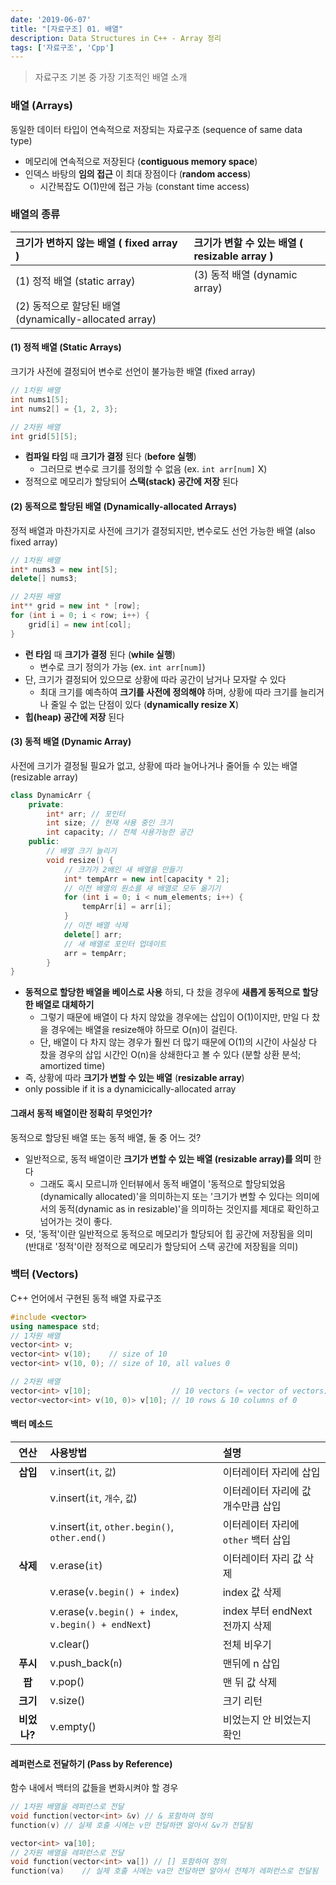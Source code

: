 ```yaml
---
date: '2019-06-07'
title: "[자료구조] 01. 배열"
description: Data Structures in C++ - Array 정리
tags: ['자료구조', 'Cpp']
---
```

> 자료구조 기본 중 가장 기초적인 배열 소개

### 배열 (Arrays)
동일한 데이터 타입이 연속적으로 저장되는 자료구조 (sequence of same data type)
- 메모리에 연속적으로 저장된다 (__contiguous memory space__)
- 인덱스 바탕의 __임의 접근__ 이 최대 장점이다 (__random access__)
    - 시간복잡도 O(1)만에 접근 가능 (constant time access)

### 배열의 종류
| 크기가 변하지 않는 배열 ( fixed array ) | 크기가 변할 수 있는 배열 ( resizable array )  |
|:----------|:-----|
| (1) 정적 배열 (static array) | (3) 동적 배열 (dynamic array) |
| (2) 동적으로 할당된 배열 (dynamically-allocated array) |  |

#### (1) 정적 배열 (Static Arrays)
크기가 사전에 결정되어 변수로 선언이 불가능한 배열 (fixed array)
```cpp
// 1차원 배열
int nums1[5]; 
int nums2[] = {1, 2, 3};
```
```cpp
// 2차원 배열
int grid[5][5];
```
- __컴파일 타임__ 때 __크기가 결정__ 된다 (__before 실행__)
    - 그러므로 변수로 크기를 정의할 수 없음 (ex. `int arr[num]` X)
- 정적으로 메모리가 할당되어 __스택(stack) 공간에 저장__ 된다

#### (2) 동적으로 할당된 배열 (Dynamically-allocated Arrays)
정적 배열과 마찬가지로 사전에 크기가 결정되지만, 변수로도 선언 가능한 배열 (also fixed array)
```cpp
// 1차원 배열
int* nums3 = new int[5];
delete[] nums3;
```
```cpp
// 2차원 배열
int** grid = new int * [row];
for (int i = 0; i < row; i++) {
    grid[i] = new int[col];
}
```
- __런 타임__ 때 __크기가 결정__ 된다 (__while 실행__)
    - 변수로 크기 정의가 가능 (ex. `int arr[num]`)
- 단, 크기가 결정되어 있으므로 상황에 따라 공간이 남거나 모자랄 수 있다
    - 최대 크기를 예측하여 __크기를 사전에 정의해야__ 하며, 상황에 따라 크기를 늘리거나 줄일 수 없는 단점이 있다 (__dynamically resize X__)
- __힙(heap) 공간에 저장__ 된다

#### (3) 동적 배열 (Dynamic Array)
사전에 크기가 결정될 필요가 없고, 상황에 따라 늘어나거나 줄어들 수 있는 배열 (resizable array)
```cpp
class DynamicArr {
    private:
        int* arr; // 포인터
        int size; // 현재 사용 중인 크기
        int capacity; // 전체 사용가능한 공간
    public:
        // 배열 크기 늘리기
        void resize() {
            // 크기가 2배인 새 배열을 만들기
            int* tempArr = new int[capacity * 2];
            // 이전 배열의 원소를 새 배열로 모두 옮기기
            for (int i = 0; i < num_elements; i++) {
                tempArr[i] = arr[i];
            }
            // 이전 배열 삭제
            delete[] arr;
            // 새 배열로 포인터 업데이트
            arr = tempArr;
        }
}
```
- __동적으로 할당한 배열을 베이스로 사용__ 하되, 다 찼을 경우에 __새롭게 동적으로 할당한 배열로 대체하기__
    - 그렇기 때문에 배열이 다 차지 않았을 경우에는 삽입이 O(1)이지만, 만일 다 찼을 경우에는 배열을 resize해야 하므로 O(n)이 걸린다.
    - 단, 배열이 다 차지 않는 경우가 훨씬 더 많기 때문에 O(1)의 시간이 사실상 다 찼을 경우의 삽입 시간인 O(n)을 상쇄한다고 볼 수 있다 (분할 상환 분석; amortized time)
- 즉, 상황에 따라 __크기가 변할 수 있는 배열__ (__resizable array__)
- only possible if it is a dynamicically-allocated array

#### 그래서 동적 배열이란 정확히 무엇인가?
동적으로 할당된 배열 또는 동적 배열, 둘 중 어느 것?
- 일반적으로, 동적 배열이란 __크기가 변할 수 있는 배열 (resizable array)를 의미__ 한다
    - 그래도 혹시 모르니까 인터뷰에서 동적 배열이 '동적으로 할당되었음(dynamically allocated)'을 의미하는지 또는 '크기가 변할 수 있다는 의미에서의 동적(dynamic as in resizable)'을 의미하는 것인지를 제대로 확인하고 넘어가는 것이 좋다.
- 덧, '동적'이란 일반적으로 동적으로 메모리가 할당되어 힙 공간에 저장됨을 의미 (반대로 
'정적'이란 정적으로 메모리가 할당되어 스택 공간에 저장됨을 의미)

### 백터 (Vectors)
C++ 언어에서 구현된 동적 배열 자료구조
```cpp
#include <vector>
using namespace std;
// 1차원 배열
vector<int> v;
vector<int> v(10);    // size of 10
vector<int> v(10, 0); // size of 10, all values 0
```
```cpp
// 2차원 배열
vector<int> v[10];                  // 10 vectors (= vector of vectors) 
vector<vector<int> v(10, 0)> v[10]; // 10 rows & 10 columns of 0
```

#### 백터 메소드
| 연산 | 사용방법 | 설명 |
|:----:|:---|:---|
| __삽입__ | v.insert(`it`, `값`) | 이터레이터 자리에 삽입|
| | v.insert(`it`, `개수`, `값`) | 이터레이터 자리에 값 개수만큼 삽입 |
| | v.insert(`it`, `other.begin()`, `other.end()` | 이터레이터 자리에 `other` 백터 삽입 |
| __삭제__ | v.erase(`it`) | 이터레이터 자리 값 삭제 |
| | v.erase(`v.begin() + index`) | index 값 삭제 |
| | v.erase(`v.begin() + index`, `v.begin() + endNext`) | index 부터 endNext 전까지 삭제 |
| | v.clear() | 전체 비우기 |
| __푸시__ | v.push_back(`n`) | 맨뒤에 n 삽입 |
| __팝__ | v.pop() | 맨 뒤 값 삭제 |
| __크기__ | v.size() | 크기 리턴 |
| __비었나?__ | v.empty() | 비었는지 안 비었는지 확인 |

#### 레퍼런스로 전달하기 (Pass by Reference)
함수 내에서 백터의 값들을 변화시켜야 할 경우
```cpp
// 1차원 배열을 레퍼런스로 전달
void function(vector<int> &v) // & 포함하여 정의
function(v) // 실제 호출 시에는 v만 전달하면 알아서 &v가 전달됨
```
```cpp
vector<int> va[10];
// 2차원 배열을 레퍼런스로 전달
void function(vector<int> va[]) // [] 포함하여 정의
function(va)    // 실제 호출 시에는 va만 전달하면 알아서 전체가 레퍼런스로 전달됨
```